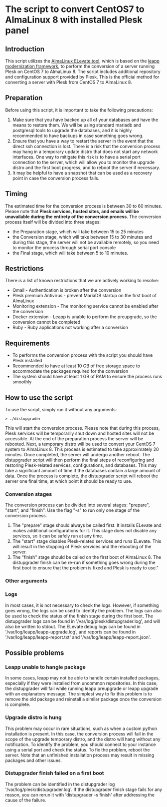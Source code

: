 # The script to convert CentOS7 to AlmaLinux 8 with installed Plesk panel

## Introduction
This script utilizes the [AlmaLinux ELevate tool](https://wiki.almalinux.org/elevate/ELevate-quickstart-guide.html), which is based on the [leapp modernization framework](https://leapp.readthedocs.io/en/latest/), to perform the conversion of a server running Plesk on CentOS 7 to AlmaLinux 8.
The script includes additional repository and configuration support provided by Plesk. This is the official method for converting a server with Plesk from CentOS 7 to AlmaLinux 8.

## Preparation
Before using this script, it is important to take the following precautions:
1. Make sure that you have backed up all of your databases and have the means to restore them. We will be using standard mariadb and postgresql tools to upgrade the databases, and it is highly recommended to have backups in case something goes wrong.
2. Ensure that you have a way to restart the server in the event that the direct ssh connection is lost. There is a risk that the conversion process may hang in a temporary update distro that does not start any network interfaces. One way to mitigate this risk is to have a serial port connection to the server, which will allow you to monitor the upgrade distro and the first boot progress, and to reboot the server if necessary.
3. It may be helpful to have a snapshot that can be used as a recovery point in case the conversion process fails.

## Timing
The estimated time for the conversion process is between 30 to 60 minutes. Please note that **Plesk services, hosted sites, and emails will be unavailable during the entirety of the conversion process**. The conversion process itself will be divided into three stages:
- the Preparation stage, which will take between 15 to 25 minutes
- the Conversion stage, which will take between 15 to 30 minutes and during this stage, the server will not be available remotely, so you need to monitor the process through serial port console
- the Final stage, which will take between 5 to 10 minutes.

## Restrictions
There is a list of known restrictions that we are actively working to resolve:
- Qmail - Authentication is broken after the conversion
- Plesk premium Antivirus - prevent MariaDB startup on the first boot of AlmaLinux
- Monitoring extension - The monitoring service cannot be enabled after the conversion
- Docker extension - Leapp is unable to perform the preupgrade, so the conversion cannot be completed
- Ruby - Ruby applications not working after a conversion

## Requirements
- To performs the conversion process with the script you should have Plesk installed
- Recommended to have at least 10 GB of free storage space to accommodate the packages required for the conversion
- The system should have at least 1 GB of RAM to ensure the process runs smoothly

## How to use the script

To use the script, simply run it without any arguments:
```shell
> ./distupgrader
```
This will start the conversion process. Please note that during this process, Plesk services will be temporarily shut down and hosted sites will not be accessible. At the end of the preparation process the server will be rebooted.
Next, a temporary distro will be used to convert your CentOS 7 system to AlmaLinux 8. This process is estimated to take approximately 20 minutes. Once completed, the server will undergo another reboot. The distupgrader script will then perform the final steps of reconfiguring and restoring Plesk-related services, configurations, and databases. This may take a significant amount of time if the databases contain a large amount of data.
Once the process is complete, the distupgrader script will reboot the server one final time, at which point it should be ready to use.

### Conversion stages
The conversion process can be divided into several stages: "prepare", "start", and "finish". Use the flag "-s" to run only one stage of the conversion process.
1. The "prepare" stage should always be called first. It installs ELevate and makes additional configurations for it. This stage does not disable any services, so it can be safely run at any time.
2. The "start" stage disables Plesk-related services and runs ELevate. This will result in the stopping of Plesk services and the rebooting of the server.
3. The "finish" stage should be called on the first boot of AlmaLinux 8. The distupgrader finish can be re-run if something goes wrong during the first boot to ensure that the problem is fixed and Plesk is ready to use."

### Other arguments

### Logs
In most cases, it is not necessary to check the logs. However, if something goes wrong, the logs can be used to identify the problem. The logs can also be used to check the status of the finish stage during the first boot.
The distupgrader logs can be found in '/var/log/plesk/distupgrader.log', and will also be written to stdout.
The ELevate debug logs can be found in '/var/log/leapp/leapp-upgrade.log', and reports can be found in '/var/log/leapp/leapp-report.txt' and '/var/log/leapp/leapp-report.json'.

## Possible problems

### Leapp unable to hangle package
In some cases, leapp may not be able to handle certain installed packages, especially if they were installed from uncommon repositories. In this case, the distupgrader will fail while running leapp preupgrade or leapp upgrade with an explanatory message. The simplest way to fix this problem is to remove the old package and reinstall a similar package once the conversion is complete.
### Upgrade distro is hung
This problem may occur in rare situations, such as when a custom python installation is present. In this case, the conversion process will fail in the scope of the upgrade temporary distro, and the distro will hang without any notification. To identify the problem, you should connect to your instance using a serial port and check the status. To fix the problem, reboot the server. Note that an unfinished installation process may result in missing packages and other issues.

### Distupgrader finish failed on a first boot
The problem can be identified in the distupgrader log '/var/log/plesk/distupgrader.log'. If the distupgrader finish stage fails for any reason, you can rerun it with 'distupgrader -s finish' after addressing the cause of the failure.
